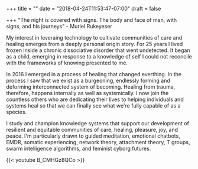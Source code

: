 +++
title = ""
date = "2018-04-24T11:53:47-07:00"
draft = false

+++
"The night is covered with signs. The body and face of man, with signs, and
his journeys" - Muriel Rukeyeser

My interest in leveraing technology to cultivate communities of care and healing 
emerges from a deeply personal origin story. For 25 years I lived frozen inside 
a chronic dissociative disorder that went undetected. It began as a child,
emerging in response to a knowledge of self I could not reconcile with the 
frameworks of knowing presented to me. 

In 2016 I emerged in a process of healing that changed everthing. In the process
I saw that we exist as a burgeoning, endlessly forming and deforming 
interconnected system of becoming. Healing from trauma, therefore, happens 
internally as well as systemically. I now join the countless others who are 
dedicating their lives to helping individuals and systems heal so that we can 
finally see what we're fully capable of as a species. 

I study and champion knowledge systems that support our development
of resilient and equitable communities of care, healing, pleasure, joy, and peace. 
I'm particularly drawn to guided meditation, emotional chatbots, EMDR, 
somatic experiencing, network theory, attachment theory, T groups, 
swarm intelligence algorithms, and feminist cyborg futures. 

{{< youtube B_CMHGz8QCo >}}

